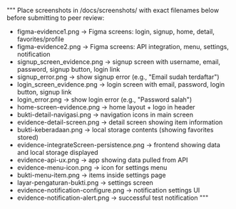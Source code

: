 """
Place screenshots in /docs/screenshots/ with exact filenames below before submitting to peer review:

- figma-evidence1.png -> Figma screens: login, signup, home, detail, favorites/profile
- figma-evidence2.png -> Figma screens: API integration, menu, settings, notification
- signup_screen_evidence.png -> signup screen with username, email, password, signup button, login link
- signup_error.png -> show signup error (e.g., "Email sudah terdaftar")
- login_screen_evidence.png -> login screen with email, password, login button, signup link
- login_error.png -> show login error (e.g., "Password salah")
- home-screen-evidence.png -> home layout + logo in header
- bukti-detail-navigasi.png -> navigation icons in main screen
- evidence-detail-screen.png -> detail screen showing item information
- bukti-keberadaan.png -> local storage contents (showing favorites stored)
- evidence-integrateScreen-persistence.png -> frontend showing data and local storage displayed
- evidence-api-ux.png -> app showing data pulled from API
- evidence-menu-icon.png -> icon for settings menu
- bukti-menu-item.png -> items inside settings page
- layar-pengaturan-bukti.png -> settings screen
- evidence-notification-configure.png -> notification settings UI
- evidence-notification-alert.png -> successful test notification
  """

